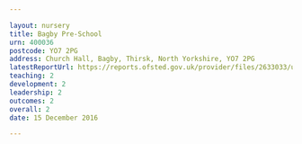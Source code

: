 ```yaml
---

layout: nursery
title: Bagby Pre-School
urn: 400036
postcode: YO7 2PG
address: Church Hall, Bagby, Thirsk, North Yorkshire, YO7 2PG
latestReportUrl: https://reports.ofsted.gov.uk/provider/files/2633033/urn/400036.pdf
teaching: 2
development: 2
leadership: 2
outcomes: 2
overall: 2
date: 15 December 2016

---
```

